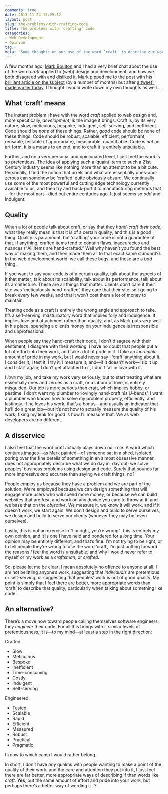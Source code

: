 ```yaml
---
comments: true
date: 2013-11-24 13:25:12
layout: post
slug: the-problems-with-crafting-code
title: The problems with ‘crafting’ code
categories:
- Web Development
- Opinion
tag:
meta: "Some thoughts on our use of the word ‘craft’ to describe our work"
---
```


A few months ago, [Mark Boulton](https://twitter.com/markboulton) and I had a
very brief chat about the use of the word _craft_ applied to (web) design and
development, and how we both disagreed with and disliked it. Mark pipped me to
the post with [his brilliant article on the
subject](http://markboulton.co.uk/journal/notacraftsman) (by a number of months)
but after [a tweet I made earlier
today](https://twitter.com/csswizardry/status/404548396863991808), I thought I
would write down my own thoughts as well…

## What ‘craft’ means

The instant problem I have with the word <i>craft</i> applied to web design and,
more specifically, _development_, is the image it brings. Craft is, by its very
nature, slow, meticulous, bespoke, indulgent, self-serving, and inefficient.
Code should be _none_ of these things. Rather, _good_ code should be none of
these things. Code should be robust, scalable, efficient, performant, reusable,
testable (if appropriate), measurable, quantifiable. Code is _not_ an art form,
it is a means to an end, and to craft it is entirely unsuitable.

Further, and on a very personal and opinionated level, I just feel the word is
so pretentious. The idea of applying such a ‘quaint’ term to such a 21st Century
industry seems like nothing more than an attempt to be a bit cute. Personally, I
find the notion that pixels and what are essentially ones-and-zeroes can somehow
be ‘crafted’ quite obviously absurd. We continually use some of the most
powerful and cutting edge technology currently available to us, and then try and
back-port it to manufacturing methods that—for the most part—died out entire
centuries ago. It just seems so _odd_ and indulgent.

## Quality

When a lot of people talk about craft, or say that they <i>hand-craft their
code</i>, what they really mean is that it is of a certain quality, and this is
a _good_ thing. Quality is paramount, but ‘crafting’ your code is not a
guarantee of that. If anything, crafted items tend to contain flaws,
inaccuracies and nuances (<q>All items are hand-crafted.</q> Well why haven’t
you found the best way of making them, and then made them all to that exact same
standard?). In the web development world, we call these bugs, and these are a
_bad_ thing.

If you want to say your code is of a certain quality, talk about the aspects of
it that matter; talk about its scalability, talk about its performance, talk
about its architecture. These are all things that matter. Clients don’t care if
their site was ‘meticulously hand-crafted’, they care that their site isn’t
going to break every few weeks, and that it won’t cost them a lot of money to
maintain.

Treating code as a craft is entirely the wrong angle and approach to take. It’s
a self-serving, masturbatory word that implies folly and indulgence. It implies
love and attachment rather than quality, and, as Mark puts _very_ well in his
piece, spending a client’s money on _your_ indulgence is irresponsible and
unprofessional.

When people say they hand-craft their code, I don’t disagree with their
sentiment, I disagree with their _wording_. I have no doubt that people put a
lot of effort into their work, and take a lot of pride in it. I take an
_incredible_ amount of pride in my work, but I would never say I ‘craft’
anything about it. I consider it, I test it, I try it, I measure it, and—if it
doesn’t work—I rip it up and I start again; I don’t get attached to it, I don’t
fall in love with it.

I _love_ my job, and take my work very seriously, but to start treating what are
essentially ones and zeroes as a craft, or a labour of love, is entirely
misguided. Our job is more serious than craft, which implies hobby, or pastime.
I don’t want my plumber to ‘lovingly hand-craft his U-bends’, I want a plumber
who knows how to solve my problem properly, efficiently, and lastingly. If he
loves his work, that’s a bonus—and usually an indicator that he’ll do a great
job—but it’s not how to actually measure the quality of his work; fixing my leak
for good is how I’ll measure that. We as web developers are no different.

## A disservice

I also feel that the word craft actually plays down our role. A word which
conjures images—as Mark painted—of someone sat in a shed, isolated, poring over
the fine details of something in an almost obsessive manner, does not
appropriately describe what we do day in, day out; we solve peoples’ business
problems using design and code. Surely that sounds far more impressive _and_
accurate than saying we craft things, no?

People employ us because they have a problem and we are part of the solution.
We’re employed because we can design something that will engage more users who
will spend more money, or because we can build websites that are _fast_, and
work on any device you care to throw at it, and we base that on the _objective_.
We measure it, we know it will work, and if it doesn’t work, we start again. We
don’t design and build to serve ourselves, we design and build to serve our
clients (whoever they may be, even ourselves).

Lastly, this is not an exercise in <q>I’m right, you’re wrong</q>, this is
entirely my own opinion, and it is one I have held and pondered for a _long_
time. Your opinion may be entirely different, and that’s fine. I’m not trying to
be right, or to tell people they’re wrong to use the word ‘craft’, I’m just
putting forward the reasons _I_ feel the word is unsuitable, and why I would
never refer to myself or my work as a <i>craftsman</i>, or <i>crafted</i>.

So, please let me be clear; I mean absolutely no offence to anyone at all. I am
not belittling anyone’s work, suggesting that _individuals_ are pretentious or
self-serving, or suggesting that peoples’ work is not of good quality. My point
is simply that I feel there are better, more appropriate words than ‘craft’ to
describe that quality, particularly when talking about something like code.

## An alternative?

There’s a move now toward people calling themselves software engineers; they
_engineer_ their code. For all this brings with it similar levels of
pretentiousness, it is—to my mind—at least a step in the right direction:

Crafted:

* Slow
* Meticulous
* Bespoke
* Inefficient
* Time-consuming
* Costly
* Indulgent
* Self-serving

Engineered:

* Tested
* Scalable
* Rapid
* Efficient
* Measured
* Robust
* Practical
* Pragmatic

I know to which camp I would rather belong.

In short, I don’t have _any_ qualms with people wanting to make a point of the
quality of their work, and the care and attention they put into it, I just feel
there are far better, more appropriate ways of describing if than words like
<i>craft</i>. **Yes**, put the same amount of effort and pride into your work,
but perhaps there’s a better way of wording it…?
